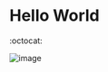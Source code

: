 # Hello World

:octocat:

![image](https://github.com/LucVillevet/skills-communicate-using-markdown/assets/136724204/e4346511-a9c9-4808-bf59-7a9ac312aa2d)
